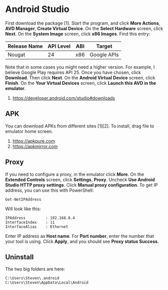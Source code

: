 # Android Studio

First download the package [1]. Start the program, and click **More Actions**,
**AVD Manager**, **Create Virtual Device**. On the **Select Hardware** screen,
click **Next**. On the **System Image** screen, click **x86 Images**. Find this
entry:

Release Name | API Level | ABI | Target
-------------|-----------|-----|------------
Nougat       | 24        | x86 | Google APIs

Note that in some cases you might need a higher version. For example, I believe
Google Play requires API 25. Once you have chosen, click **Download**. Then
click **Next**. On the **Android Virtual Device** screen, click **Finish**. On
the **Your Virtual Devices** screen, click **Launch this AVD in the emulator**.

1. https://developer.android.com/studio#downloads

## APK

You can download APKs from different sites [1][2]. To install, drag file to
emulator home screen.

1. https://apkpure.com
2. https://apkmirror.com

## Proxy

If you need to configure a proxy, in the emulator click **More**. On the
**Extended Controls** screen, click **Settings**, **Proxy**. Uncheck **Use
Android Studio HTTP proxy settings**. Click **Manual proxy configuration**. To
get IP address, you can use this with PowerShell:

~~~
Get-NetIPAddress
~~~

Will look like this:

~~~
IPAddress         : 192.168.0.4
InterfaceIndex    : 11
InterfaceAlias    : Ethernet
~~~

Enter IP address as **Host name**. For **Port number**, enter the number that
your tool is using. Click **Apply**, and you should see **Proxy status
Success**.

## Uninstall

The two big folders are here:

~~~
C:\Users\Steven\.android
C:\Users\Steven\AppData\Local\Android
~~~
